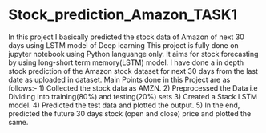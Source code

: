 # Stock_prediction_Amazon_TASK1
In this project I basically predicted the stock data of Amazon of next 30 days using LSTM model of Deep learning 
This project is fully done on jupyter notebook using Python languange only. 
It aims for stock forecasting by using long-short term memory(LSTM) model. I have done a in depth stock prediction of the Amazon stock dataset for next 30 days from the last date as uploaded in dataset.
Main Points done in this Project are as follows:- 1) Collected the stock data as AMZN.
                                                  2) Preprocessed the Data i.e Dividing into training(80%) and testing(20%) sets
                                                  3) Created a Stack LSTM model.
                                                  4) Predicted the test data and plotted the output.
                                                  5) In the end, predicted the future 30 days stock (open and close) price and plotted the same.
